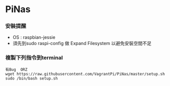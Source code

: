 # PiNas

### 安裝提醒
* OS : raspbian-jessie
* 須先到sudo raspi-config 做 Expand Filesystem 以避免安裝空間不足

### 複製下列指令到terminal
	有Bug  ORZ 
	wget https://raw.githubusercontent.com/VagrantPi/PiNas/master/setup.sh
	sudo /bin/bash setup.sh
